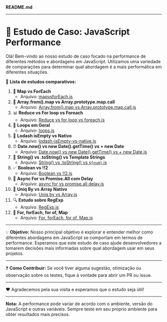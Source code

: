**README.md**

---

# 🚀 Estudo de Caso: JavaScript Performance

Olá! Bem-vindo ao nosso estudo de caso focado na performance de diferentes métodos e abordagens em JavaScript. Utilizamos uma variedade de comparações para determinar qual abordagem é a mais performática em diferentes situações.

📜 **Lista de estudos comparativos:**

1. 🔄 **Map vs ForEach** 
    - Arquivo: [mapvsforEach.js](./mapvsforEach.js)
2. 🎯 **Array.from().map vs Array.prototype.map.call**
    - Arquivo: [Array.from().map vs Array.prototype.map.call.js](./Array.from().map%20vs%20Array.prototype.map.call.js)
3. 📊 **Reduce vs For loop vs Foreach**
    - Arquivo: [Reduce vs for loop vs foreach.js](./Reduce%20vs%20for%20loop%20vs%20foreach.js)
4. 🔁 **Loops em Geral**
    - Arquivo: [loops.js](./loops.js)
5. 🧐 **Lodash isEmpty vs Nativo**
    - Arquivo: [lodash-isEmpty-vs-native.js](./lodash-isEmpty-vs-native.js)
6. ⏰ **Date.now() vs new Date().getTime() vs + new Date**
    - Arquivo: [Date.now() vs new Date().getTime() vs + new Date.js](./Date.now()%20vs%20new%20Date().getTime()%20vs%20%2B%20new%20Date.js)
7. 📝 **String() vs .toString() vs Template Strings**
    - Arquivo: [String() vs .toString() vs `${num}`.js](./String()%20vs%20.toString()%20vs%20%60${num}%60.js)
8. ✅ **Boolean vs !!2**
    - Arquivo: [Boolean vs !!2.js](./Boolean%20vs%20!!2.js)
9. 🔄 **Async For vs Promise.All com Delay**
    - Arquivo: [async for vs promise.all delay.js](./async%20for%20vs%20promise.all%20delay.js)
10. 🦄 **Uniq By vs Array Nativo**
    - Arquivo: [Uniq by vs Array.js](./Uniq%20by%20vs%20Array.js)
11. 🔍 **Estudo sobre RegExp**
    - Arquivo: [RegExp.js](./RegExp.js)
12. 🔄 **For, forEach, for of, Map**
    - Arquivo: [For, forEach, for of, Map.js](./For,%20forEach,%20for%20of,%20Map.js)

---

💡 **Objetivo:**
Nosso principal objetivo é explorar e entender melhor como diferentes abordagens em JavaScript se comportam em termos de performance. Esperamos que este estudo de caso ajude desenvolvedores a tomarem decisões mais informadas sobre qual abordagem usar em seus projetos.

---

❓ **Como Contribuir:**
Se você tiver alguma sugestão, otimização ou observação sobre os testes, fique à vontade para abrir um PR ou issue.

---

❤️ Agradecemos pela sua visita e esperamos que o estudo seja útil!

---

**Nota:** A performance pode variar de acordo com o ambiente, versão do JavaScript e outras variáveis. Sempre teste em seu próprio ambiente para obter resultados mais precisos.